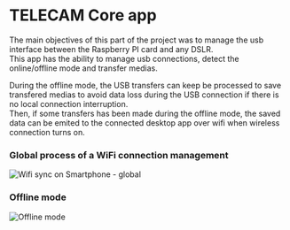 # TELECAM Core app

The main objectives of this part of the project was to manage the usb interface between the Raspberry PI card and any DSLR.  
This app has the ability to manage usb connections, detect the online/offline mode and transfer medias.  

During the offline mode, the USB transfers can keep be processed to save transfered medias to avoid data loss during the USB connection if there is no local connection interruption.  
Then, if some transfers has been made during the offline mode, the saved data can be emited to the connected desktop app over wifi when wireless connection turns on.  

### Global process of a WiFi connection management
![Wifi sync on Smartphone - global](https://github.com/Thomas7997/camera_client/assets/45339466/4aea8cc7-db51-444e-bb43-675f7c501f24)

### Offline mode
![Offline mode](https://github.com/Thomas7997/camera_client/assets/45339466/4baa740a-b139-461b-b044-ec887fd3546f)

